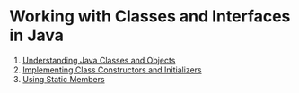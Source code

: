 # Working with Classes and Interfaces in Java

1. [Understanding Java Classes and Objects](./classes_and_objects.md)
2. [Implementing Class Constructors and Initializers](./constructors_initializers.md)
3. [Using Static Members](./static_members.md)
